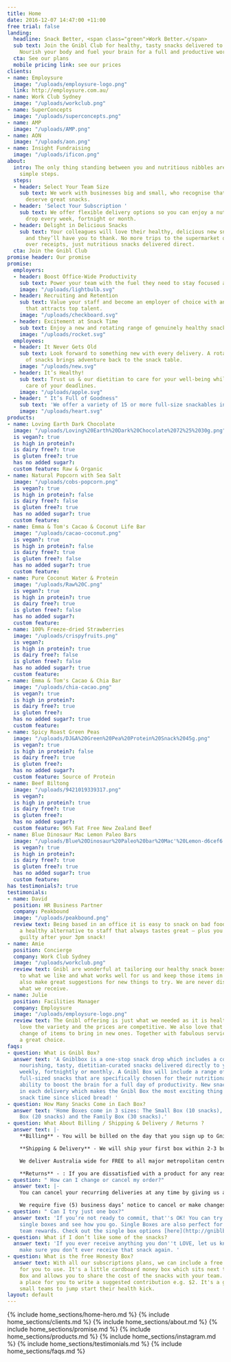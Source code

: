 ```yaml
---
title: Home
date: 2016-12-07 14:47:00 +11:00
free trial: false
landing:
  headline: Snack Better, <span class="green">Work Better.</span>
  sub text: Join the Gnibl Club for healthy, tasty snacks delivered to your office.
    Nourish your body and fuel your brain for a full and productive work day.
  cta: See our plans
  mobile pricing link: see our prices
clients:
- name: Employsure
  image: "/uploads/employsure-logo.png"
  link: http://employsure.com.au/
- name: Work Club Sydney
  image: "/uploads/workclub.png"
- name: SuperConcepts
  image: "/uploads/superconcepts.png"
- name: AMP
  image: "/uploads/AMP.png"
- name: AON
  image: "/uploads/aon.png"
- name: Insight Fundraising
  image: "/uploads/ificon.png"
about:
  intro: The only thing standing between you and nutritious nibbles are these three
    simple steps.
  steps:
  - header: Select Your Team Size
    sub text: We work with businesses big and small, who recognise that great teams
      deserve great snacks.
  - header: 'Select Your Subscription '
    sub text: We offer flexible delivery options so you can enjoy a nutritious snack
      drop every week, fortnight or month.
  - header: Delight in Delicious Snacks
    sub text: Your colleagues will love their healthy, delicious new snack options
      and they’ll have you to thank. No more trips to the supermarket or fumbling
      over receipts, just nutritious snacks delivered direct.
  cta: Join the Gnibl Club
promise header: Our promise
promise:
  employers:
  - header: Boost Office-Wide Productivity
    sub text: Power your team with the fuel they need to stay focused and productive.
    image: "/uploads/lightbulb.svg"
  - header: Recruiting and Retention
    sub text: Value your staff and become an employer of choice with an everyday perk
      that attracts top talent.
    image: "/uploads/checkboard.svg"
  - header: Excitement at Snack Time
    sub text: Enjoy a new and rotating range of genuinely healthy snacks in each delivery.
    image: "/uploads/rocket.svg"
  employees:
  - header: It Never Gets Old
    sub text: Look forward to something new with every delivery. A rotating range
      of snacks brings adventure back to the snack table.
    image: "/uploads/new.svg"
  - header: It’s Healthy!
    sub text: Trust us & our dietitian to care for your well-being whilst you take
      care of your deadlines.
    image: "/uploads/apple.svg"
  - header: " It’s Full of Goodness"
    sub text: 'We offer a variety of 15 or more full-size snackables in each delivery. '
    image: "/uploads/heart.svg"
products:
- name: Loving Earth Dark Chocolate
  image: "/uploads/Loving%20Earth%20Dark%20Chocolate%2072%25%2030g.png"
  is vegan?: true
  is high in protein?: 
  is dairy free?: true
  is gluten free?: true
  has no added sugar?: 
  custom feature: Raw & Organic
- name: Natural Popcorn with Sea Salt
  image: "/uploads/cobs-popcorn.png"
  is vegan?: true
  is high in protein?: false
  is dairy free?: false
  is gluten free?: true
  has no added sugar?: true
  custom feature: 
- name: Emma & Tom's Cacao & Coconut Life Bar
  image: "/uploads/cacao-coconut.png"
  is vegan?: true
  is high in protein?: false
  is dairy free?: true
  is gluten free?: false
  has no added sugar?: true
  custom feature: 
- name: Pure Coconut Water & Protein
  image: "/uploads/Raw%20C.png"
  is vegan?: true
  is high in protein?: true
  is dairy free?: true
  is gluten free?: false
  has no added sugar?: 
  custom feature: 
- name: 100% Freeze-dried Strawberries
  image: "/uploads/crispyfruits.png"
  is vegan?: 
  is high in protein?: true
  is dairy free?: false
  is gluten free?: false
  has no added sugar?: true
  custom feature: 
- name: Emma & Tom's Cacao & Chia Bar
  image: "/uploads/chia-cacao.png"
  is vegan?: true
  is high in protein?: 
  is dairy free?: true
  is gluten free?: 
  has no added sugar?: true
  custom feature: 
- name: Spicy Roast Green Peas
  image: "/uploads/DJ&A%20Green%20Pea%20Protein%20Snack%2045g.png"
  is vegan?: true
  is high in protein?: false
  is dairy free?: true
  is gluten free?: 
  has no added sugar?: 
  custom feature: Source of Protein
- name: Beef Biltong
  image: "/uploads/9421019339317.png"
  is vegan?: 
  is high in protein?: true
  is dairy free?: true
  is gluten free?: 
  has no added sugar?: 
  custom feature: 96% Fat Free New Zealand Beef
- name: Blue Dinosaur Mac Lemon Paleo Bars
  image: "/uploads/Blue%20Dinosaur%20Paleo%20bar%20Mac'%20Lemon-d6cef6.png"
  is vegan?: true
  is high in protein?: 
  is dairy free?: true
  is gluten free?: true
  has no added sugar?: true
  custom feature: 
has testimonials?: true
testimonials:
- name: David
  position: HR Business Partner
  company: Peakbound
  image: "/uploads/peakbound.png"
  review text: Being based in an office it is easy to snack on bad foods, Gnibl offers
    a healthy alternative to staff that always tastes great – plus you don’t feel
    guilty after your 3pm snack!
- name: Amie
  position: Concierge
  company: Work Club Sydney
  image: "/uploads/workclub.png"
  review text: Gnibl are wonderful at tailoring our healthy snack boxes. They listen
    to what we like and what works well for us and keep those items in the box but
    also make great suggestions for new things to try. We are never disappointed with
    what we receive.
- name: Julie
  position: Facilities Manager
  company: Employsure
  image: "/uploads/employsure-logo.png"
  review text: The Gnibl offering is just what we needed as it is healthy. The staff
    love the variety and the prices are competitive. We also love that there is a
    change of items to bring in new ones. Together with fabulous service, Gnibl is
    a great choice.
faqs:
- question: What is Gnibl Box?
  answer text: 'A Gniblbox is a one-stop snack drop which includes a collection of
    nourishing, tasty, dietitian-curated snacks delivered directly to your office
    weekly, fortnightly or monthly. A Gnibl Box will include a range of different
    full-sized snacks that are specifically chosen for their nutritional value and
    ability to boost the brain for a full day of productivity. New snacks are included
    in each delivery which makes the Gnibl Box the most exciting thing to happen to
    snack time since sliced bread! '
- question: How Many Snacks Come in Each Box?
  answer text: 'Home Boxes come in 3 sizes: The Small Box (10 snacks), The Medium
    Box (20 snacks) and the Family Box (30 snacks).'
- question: What About Billing / Shipping & Delivery / Returns ?
  answer text: |-
    **Billing** - You will be billed on the day that you sign up to Gnibl Box. Following this, you will be placed on our advanced billing cycle: Weekly plans are billed every 7 days. Fortnightly plans every 14 days. And if you've signed up for a monthly plan, you'll be billed every 30 days.

    **Shipping & Delivery** - We will ship your first box within 2-3 business days of receiving your order. Your regular boxes will be delivered according to the schedule you request - weekly, fortnightly or monthly.

    We deliver Australia wide for FREE to all major metropolitan centres. If you live outside Sydney, Melbourne, Brisbane, Perth, or Adelaide, please get in touch and we'll provide a quote for delivery to your area.

    **Returns** - : If you are dissatisfied with a product for any reason, we will endeavour never to send you the same product in future deliveries. If a product is unsatisfactory due to a product defect we will replace the defective product and include the replacement in your next delivery. To report defective products you must contact Customer Service in writing via email at info@gnibl.com.au within 5 days of receiving the product.
- question: " How can I change or cancel my order?"
  answer text: |-
    You can cancel your recurring deliveries at any time by giving us a call, or sending an email to <info@gnibl.com.au>. If we have already packed and dispatched your box before we receive your request, that box will be your final charge.

    We require five (5) business days’ notice to cancel or make changes to your shipment.
- question: " Can I try just one box?"
  answer text: 'If you’re not ready to commit, that''s OK! You can try one of our
    single boxes and see how you go. Single Boxes are also perfect for meetings, or
    team rewards. Check out the single box options [here](http://gniblbox.com.au/boxes). '
- question: What if I don’t like some of the snacks?
  answer text: 'If you ever receive anything you don''t LOVE, let us know and we’ll
    make sure you don’t ever receive that snack again. '
- question: What is the free Honesty Box?
  answer text: With all our subscriptions plans, we can include a free honesty box
    for you to use. It's a little cardboard money box which sits next to your Gnibl
    Box and allows you to share the cost of the snacks with your team. The box has
    a place for you to write a suggested contribution e.g. $2. It's a great way for
    small teams to jump start their health kick.
layout: default
---
```


<main>
  {% include home_sections/home-hero.md %}
  {% include home_sections/clients.md %}
  {% include home_sections/about.md %}
  {% include home_sections/promise.md %}
  {% include home_sections/products.md %}
  {% include home_sections/instagram.md %}
  {% include home_sections/testimonials.md %}
  {% include home_sections/faqs.md %}
</main>

